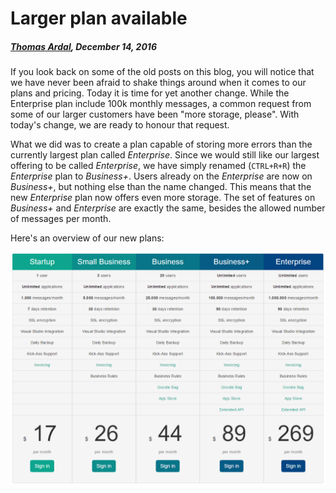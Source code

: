 # Larger plan available

##### [Thomas Ardal](http://elmah.io/about/), December 14, 2016

If you look back on some of the old posts on this blog, you will notice that we have never been afraid to shake things around when it comes to our plans and pricing. Today it is time for yet another change. While the Enterprise plan include 100k monthly messages, a common request from some of our larger customers have been "more storage, please". With today's change, we are ready to honour that request.

What we did was to create a plan capable of storing more errors than the currently largest plan called _Enterprise_. Since we would still like our largest offering to be called _Enterprise_, we have simply renamed (`CTRL+R+R`) the _Enterprise_ plan to _Business+_. Users already on the _Enterprise_ are now on _Business+_, but nothing else than the name changed. This means that the new _Enterprise_ plan now offers even more storage. The set of features on _Business+_ and _Enterprise_ are exactly the same, besides the allowed number of messages per month.

Here's an overview of our new plans:

![Plans](images/new_enterprise_plan.png)